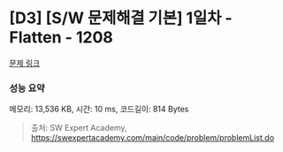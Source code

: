 # [D3] [S/W 문제해결 기본] 1일차 - Flatten - 1208 

[문제 링크](https://swexpertacademy.com/main/code/problem/problemDetail.do?contestProbId=AV139KOaABgCFAYh) 

### 성능 요약

메모리: 13,536 KB, 시간: 10 ms, 코드길이: 814 Bytes



> 출처: SW Expert Academy, https://swexpertacademy.com/main/code/problem/problemList.do